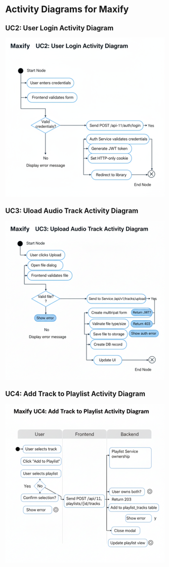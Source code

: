 # Activity Diagrams for Maxify

## UC2: User Login Activity Diagram

![UC2](/docs/schema/activity_UC2.png)

## UC3: Uload Audio Track Activity Diagram
![UC3](/docs/schema/activity_UC3.png)

## UC4: Add Track to Playlist Activity Diagram
![UC4](/docs/schema/activity_UC4.png)